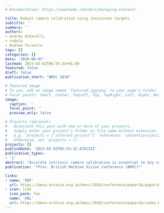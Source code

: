 ```yaml
---
# Documentation: https://wowchemy.com/docs/managing-content/

title: Robust camera calibration using inaccurate targets
subtitle: ''
summary: ''
authors:
- Andrea Albarelli
- rodola
- Andrea Torsello
tags: []
categories: []
date: '2010-08-03'
lastmod: 2023-02-02T06:55:33+01:00
featured: false
draft: false
publication_short: "BMVC 2010"

# Featured image
# To use, add an image named `featured.jpg/png` to your page's folder.
# Focal points: Smart, Center, TopLeft, Top, TopRight, Left, Right, BottomLeft, Bottom, BottomRight.
image:
  caption: ''
  focal_point: ''
  preview_only: false

# Projects (optional).
#   Associate this post with one or more of your projects.
#   Simply enter your project's folder or file name without extension.
#   E.g. `projects = ["internal-project"]` references `content/project/deep-learning/index.md`.
#   Otherwise, set `projects = []`.
projects: []
publishDate: '2023-02-02T05:55:32.878132Z'
publication_types:
- '1'
abstract: "Accurate intrinsic camera calibration is essential to any computer vision task that involves image based measurements. Given its crucial role with respect to precision, a large number of approaches have been proposed over the last decades. Despite this rich literature, steady advancements in imaging hardware regularly push forward the need for even more accurate techniques. Some authors suggest generalizations of the camera model itself, others propose novel designs for calibration targets or different optimization schemas. In this paper we take a completely different route by directly addressing one of the most overlooked problems in practical calibration scenarios. Specifically, we drop the assumption that the target is known with enough precision and we adjust it in an iterative way as part of the whole process. This is in fact the case with the typical target used in most of the calibration literature, which is usually printed on paper and stitched on a flat surface. In the experimental section we show that even with such a cheaply crafted target it is possible to obtain a very accurate camera calibration that outperforms those obtained with well-known standard techniques."
publication: '*Proc. British Machine Vision Conference (BMVC)*'

links:
- name: 'PDF'
  url: https://bmva-archive.org.uk/bmvc/2010/conference/paper16/paper16.pdf
- icon: link
  icon_pack: fas
  name: 'URL'
  url: https://bmva-archive.org.uk/bmvc/2010/conference/paper16/index.html
---
```

